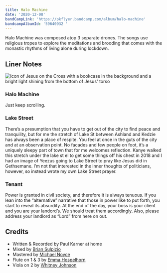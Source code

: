 ```yaml
---
title: Halo Machine
date: '2020-12-08'
bandCampLink: 'https://pkflyer.bandcamp.com/album/halo-machine'
bandcampAlbumId: '59640932 '
---
```

Halo Machine was composed atop 3 separate drones. The songs use religious tropes to explore the meditations and brooding that comes with the monastic rhythms of living alone during lockdown.

## Liner Notes

![Icon of Jesus on the Cross with a bookcase in the background and a bright light shining from the bottom of Jesus' torso](/images/uploads/hmweb2.png)

### Halo Machine

Just keep scrolling.

### Lake Street

There’s a presumption that you have to get out of the city to find peace and tranquility, but for me the stretch of Lake St between Ashland and Kedzie has always been a place of respite. You feel at once in the guts of the city and at an observation point. No facades and few people on foot, it’s a uniquely sleepy part of town that for me welcomes reflection. Kanye walked this stretch under the lake st el to get some things off his chest in 2018 and I had an image of Yeezus going to Lake Street to pray like Jesus did in Gethsemane. I’m not that interested in the inner thoughts of politicians, however, so instead wrote my own Lake Street prayer.

### Tenant

Power is granted in civil society, and therefore it is always tenuous. If you lean into the “alternative” narrative that those in power like to put forth, you start to reveal its absurdity. At the end of the day, your boss is your client and you are your landord’s. We should treat them accordingly. Also, please address your landlord as “Lord” from here on out.

## Credits

* Written & Recorded by Paul Karner at home
* Mixed by [Brian Sulpizio](https://brianjsulpizio.com/)
* Mastered by [Michael Noyce](https://www.instagram.com/vincentvognar)
* Flute on 1 & 3 by [Emma Hospelhorn](https://www.emmahospelhorn.com/)
* Viola on 2 by [Whitney Johnson](https://matchesse.tumblr.com/)
